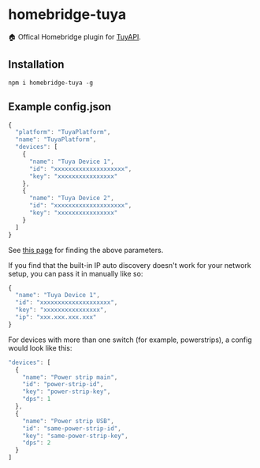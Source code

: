 # homebridge-tuya
🏠 Offical Homebridge plugin for [TuyAPI](https://github.com/codetheweb/tuyapi).

## Installation

```
npm i homebridge-tuya -g
```

## Example config.json

```javascript
{
  "platform": "TuyaPlatform",
  "name": "TuyaPlatform",
  "devices": [
    {
      "name": "Tuya Device 1",
      "id": "xxxxxxxxxxxxxxxxxxxx",
      "key": "xxxxxxxxxxxxxxxx"
    },
    {
      "name": "Tuya Device 2",
      "id": "xxxxxxxxxxxxxxxxxxxx",
      "key": "xxxxxxxxxxxxxxxx"
    }
  ]
}
```

See [this page](https://github.com/codetheweb/tuyapi/blob/master/docs/SETUP.md) for finding the above parameters.

If you find that the built-in IP auto discovery doesn't work for your network setup, you can pass it in manually like so:
```javascript
{
  "name": "Tuya Device 1",
  "id": "xxxxxxxxxxxxxxxxxxxx",
  "key": "xxxxxxxxxxxxxxxx",
  "ip": "xxx.xxx.xxx.xxx"
}
```

For devices with more than one switch (for example, powerstrips), a config would look like this:
```javascript
"devices": [
  {
    "name": "Power strip main",
    "id": "power-strip-id",
    "key": "power-strip-key",
    "dps": 1
  },
  {
    "name": "Power strip USB",
    "id": "same-power-strip-id",
    "key": "same-power-strip-key",
    "dps": 2
  }
]
```
